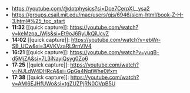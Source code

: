 - https://youtube.com/@dotphysics?si=Dce7CerpXl__ysa2
- https://groups.csail.mit.edu/mac/users/gjs/6946/sicm-html/book-Z-H-3.html#%25_toc_start
- **11:32** [[quick capture]]: https://youtube.com/watch?v=keMzpa_iWjs&si=Et9oJ6RyUkQiUcvZ
- **14:02** [[quick capture]]: https://youtube.com/watch?v=ebWr-SB_UCw&si=3AVKVzaRL9rnVlV4
- **16:21** [[quick capture]]: https://youtube.com/watch?v=yuqB-d5MjZA&si=7L3iNayiQsyg0Zo6
- **17:25** [[quick capture]]: https://youtube.com/watch?v=NJLdW4DHRcA&si=GpGs4NqtWhe0ifxm
- **17:38** [[quick capture]]: https://youtube.com/watch?v=AMl6EJHfUWo&si=tgZUZPjRN0OVpB5U